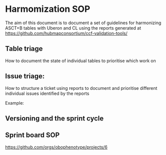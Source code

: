 # Harmomization SOP

The aim of this document is to document a set of guidelines for harmonizing ASCT+B tables with Uberon and CL using the reports generated at https://github.com/hubmapconsortium/ccf-validation-tools/


## Table triage

How to document the state of individual tables to prioritise which work on

## Issue triage:

How to structure a ticket using reports to document and prioritise different individual issues identified by the reports

Example: 


## Versioning and the sprint cycle


## Sprint board SOP

https://github.com/orgs/obophenotype/projects/6
